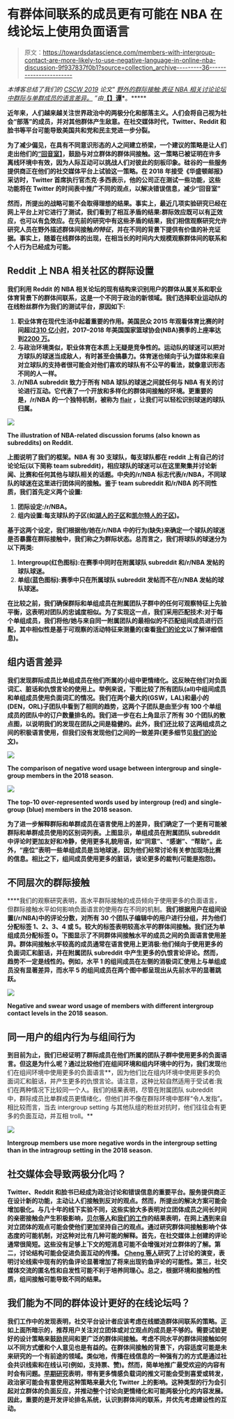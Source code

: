 # 有群体间联系的成员更有可能在 NBA 在线论坛上使用负面语言

> 原文：<https://towardsdatascience.com/members-with-intergroup-contact-are-more-likely-to-use-negative-language-in-online-nba-discussion-9f937837f0b1?source=collection_archive---------36----------------------->

*本博客总结了我们的* [*CSCW 2019*](https://cscw.acm.org/2019/) *论文"* [*野外的群际接触:表征 NBA 相关讨论论坛中群际与单群成员的语言差异。*](http://jasondarkblue.com/papers/NBAIntergroup.pdf) *”由*[](http://jasondarkblue.com/)**[【】谭](https://chenhaot.com/)*[](https://www.cs.colorado.edu/~lv/)**。*****

**近年来，人们越来越关注世界政治中的两极分化和部落主义。人们会将自己视为社会“部落”的成员，并对其他群体产生敌意。在社交媒体时代，Twitter、Reddit 和脸书等平台可能导致美国共和党和民主党进一步分裂。**

**为了减少偏见，在具有不同意识形态的人之间建立桥梁，一个建议的策略是让人们走出他们的[“回音室】](https://en.wikipedia.org/wiki/Echo_chamber_%28media%29)，鼓励与对立群体的群体间接触。这一策略已被证明在许多离线环境中有效，因为人际互动可以挑战人们对彼此的刻板印象。硅谷的一些服务提供商正在他们的社交媒体平台上试验这一策略。在 2018 年接受《华盛顿邮报》采访时，Twitter 首席执行官杰克·多西表示，他的公司正在测试一些功能，这些功能将在 Twitter 的时间表中推广不同的观点，以解决错误信息，减少“回音室”**

**然而，所提出的战略可能不会取得理想的结果。事实上，最近几项实验研究已经在网上平台上对它进行了测试，我们看到了相互矛盾的结果:群际效应既可以有[正](https://www.sciencedirect.com/science/article/pii/S0747563215003830)效应，也可以有[负](https://www.pnas.org/content/115/37/9216)效应。在先前的研究中有这些矛盾的结果，我们相信观察研究允许研究人员在野外描述群体间接触*的特征*，并在不同的背景下提供有价值的补充证据。事实上，随着在线群体的出现，在相当长的时间内大规模观察群体间的联系和个人行为已经成为可能。**

## **Reddit 上 NBA 相关社区的群际设置**

**我们利用 Reddit 的 NBA 相关论坛的现有结构来识别用户的群体从属关系和职业体育背景下的群体间联系，这是一个不同于政治的新领域。我们选择职业运动队的在线粉丝群作为我们的测试平台，原因如下:**

1.  **职业体育在现代生活中起着重要的作用。美国民众 2015 年观看体育比赛的时间超过[310 亿小时](https://www.nielsen.com/us/en/insights/report/2016/the-year-in-sports-media-report-2015/)，2017–2018 年美国国家篮球协会(NBA)赛季的上座率达到[2200 万](https://www.nba.com/article/2018/04/12/nba-breaks-attendance-record-fourth-straight-year)。**
2.  **与政治环境类似，职业体育在本质上无疑是竞争性的。运动队的球迷可以把对方球队的球迷当成敌人，有时甚至会搞暴力。体育迷也倾向于认为媒体和来自对立球队的支持者很可能会对他们喜欢的球队有不公平的看法，就像意识形态不同的人一样。**
3.  **/r/NBA subreddit 致力于所有 NBA 球队的球迷之间就任何与 NBA 有关的讨论进行互动。它代表了一个开放和多样化的群体间接触的环境。更重要的是，/r/NBA 的一个独特机制，被称为 [flair](https://fivethirtyeight.com/features/what-reddit-can-tell-us-about-nba-fan-bases/) ，让我们可以轻松识别球迷的球队归属。**

**![](img/324c215a1dc3930a818587be80c005c1.png)**

**The illustration of NBA-related discussion forums (also known as subreddits) on Reddit.**

**上图说明了我们的框架。NBA 有 30 支球队，每支球队都在 reddit 上有自己的讨论论坛(以下简称 team subreddit)，相应球队的球迷可以在这里聚集并讨论新闻、比赛和任何其他与球队相关的话题。中央的/r/NBA 标志代表/r/NBA，不同球队的球迷在这里进行团体间的接触。鉴于 team subreddit 和/r/NBA 的不同性质，我们首先定义两个设置:**

1.  **团际设定:/r/NBA。**
2.  **组内设置:每支球队的子区(如[湖人的子区](http://reddit.com/r/lakers)和[凯尔特人的子区](https://www.reddit.com/r/bostonceltics/))。**

**基于这两个设定，我们根据他/她在/r/NBA 中的行为(缺失)来确定一个球队的球迷是否暴露在群际接触中，我们称之为群际状态。总而言之，我们将球队的球迷分为以下两类:**

1.  **Intergroup(红色图标):在赛季中同时在附属球队 subreddit 和/r/NBA 发帖的球队球迷。**
2.  **单组(蓝色图标):赛季中只在所属球队 subreddit 发帖而不在/r/NBA 发帖的球队球迷。**

**在比较之前，我们确保群际和单组成员在附属团队子群中的任何可观察特征上先验平衡，这表明对团队的忠诚度相似。为了实现这一点，我们采用匹配技术:对于每个单组成员，我们将他/她与来自同一附属团队的最相似的不匹配组间成员进行匹配，其中相似性是基于可观察的活动特征来测量的(查看[我们的论文](http://jasondarkblue.com/papers/NBAIntergroup.pdf)以了解详细信息)。**

## **组内语言差异**

**我们发现群际成员比单组成员在他们所属的小组中更情绪化。这反映在他们对负面词汇、脏话和仇恨言论的使用上。举例来说，下图比较了所有团队(all)中组间成员和单组成员使用负面词汇的情况。我们在两个最大的(GSW，LAL)和最小的(DEN，ORL)子团队中看到了相同的趋势，这两个子团队是由至少有 100 个单组成员的团队中的订户数量排名的。我们进一步在右上角显示了所有 30 个团队的散点图，以说明我们的发现在团队之间是稳健的。此外，我们还比较了这两组成员之间的积极语言使用，但我们没有发现他们之间的一致差异(更多细节见[我们的论文](http://jasondarkblue.com/papers/NBAIntergroup.pdf))。**

**![](img/1569c53d63d8c62abbc47b55b58aa12d.png)**

**The comparison of negative word usage between intergroup and single-group members in the 2018 season.**

**![](img/8850fcab8192f85263ebdbb568e94da9.png)**

**The top-10 over-represented words used by intergroup (red) and single-group (blue) members in the 2018 season.**

**为了进一步解释群际和单群成员在语言使用上的差异，我们确定了一个更有可能被群际和单群成员使用的区别词列表。上图显示，单组成员在附属团队 subreddit 中评论时更加友好和冷静，使用更多礼貌用语，如“同意”、“感谢”、“帮助”。此外，“座位”表明一些单组成员是当地球迷，因为他们经常讨论有关参加现场比赛的信息。相比之下，组间成员使用更多的脏话，谈论更多的裁判(可能是抱怨)。**

## ****不同层次的群际接触****

****我们的观察研究表明，高水平群际接触的成员倾向于使用更多的负面语言，但群际接触水平如何影响负面语言的使用存在不同的机制。**我们根据用户在组间设置(/r/NBA)中的评论分数，对所有 30 个团队子编辑中的用户进行分组，并为他们分配标签 1、2、3、4 或 5。较大的标签表明较高水平的群体间接触。我们还为单组成员分配标签 0。下图显示了不同群体间接触水平的成员之间的负面语言使用差异。群体间接触水平较高的成员通常在语言使用上更消极:他们倾向于使用更多的负面词汇和脏话，并在附属团队 subreddit 中产生更多的仇恨言论评论。然而，趋势不一定是线性的。例如，水平 1 的组间成员在左侧的消极词汇使用上与单组成员没有显著差异，而水平 5 的组间成员在两个图中都呈现出从先前水平的显著跳跃。**

**![](img/6545f8fd39c736f5b57dd0ef4d5fd062.png)**

**Negative and swear word usage of members with different intergroup contact levels in the 2018 season.**

## ****同一用户的组内行为与组间行为****

**到目前为止，我们已经证明了群际成员在他们所属的团队子群中使用更多的负面语言。但这是为什么呢？通过比较他们在组间环境和组内环境中的行为，我们发现**他们在组间环境中使用更多的负面语言**，因为他们比在组内环境中使用更多的负面词汇和脏话，并产生更多的仇恨言论。请注意，这种比较自然适用于受试者:我们在两种情况下比较同一个人。我们的结果表明，尽管在附属团队 subreddit 中，群际成员比单群成员更情绪化，但他们并不像在群际环境中那样“令人发指”。相比较而言，当去 intergroup setting 与其他队组的粉丝对抗时，他们往往会有更多的负面互动，并互相 troll。**

**![](img/f560e9b2add414fb4d1cbbc08dd526a2.png)**

**Intergroup members use more negative words in the intergroup setting than in the intragroup setting in the 2018 season.**

## ****社交媒体会导致两极分化吗？****

**Twitter、Reddit 和脸书已经成为政治讨论和错误信息的重要平台。服务提供商正在设计新的功能，主动让人们接触到反对的观点。然而，所提出的解决方案可能会增加极化。与几十年的线下实验不同，这些实验大多表明对立团体成员之间长时间的亲密接触会产生积极影响，[贝尔等人](https://www.pnas.org/content/115/37/9216)和[我们的工作](http://jasondarkblue.com/papers/NBAIntergroup.pdf)的结果表明，在网上遇到来自对立团体的观点可能会使他们更加坚持自己的观点。通过研究群体间接触影响个体态度的可能机制，对这种对比有几种可能的解释。首先，在社交媒体上创建的评论通常很简短。这些没有足够上下文的短消息可能不会增强对对立群体的了解。第二，讨论结构可能会促进负面互动的传播。 [Cheng 等人](https://dl-acm-org.colorado.idm.oclc.org/citation.cfm?id=2998213)研究了上讨论的演变，表明讨论线索中现有的钓鱼评论显著增加了将来出现钓鱼评论的可能性。第三，社交媒体交流的匿名性和自发性可能不利于培养同理心。总之，根据环境和接触的性质，组间接触可能导致不同的结果。**

## **我们能为不同的群体设计更好的在线论坛吗？**

**我们工作中的发现表明，社交平台设计者应该考虑在线塑造群体间联系的策略。正如上面所暗示的，推荐用户关注对立团体或对立观点的成员是不够的。需要试验更好的设计策略来鼓励民间和更广泛的群体间接触。考虑不同水平的群体间接触如何以不同方式缓和个人意见也是有益的。在群体间接触的背景下，内容适度可能是未来研究的一个有前途的领域。类似地，传播在线信息的一种强有力的方式是通过社会共识线索和在线认可(例如，支持票、赞)。然而，简单地推广最受欢迎的内容有时会有问题。[早期研究](https://psycnet.apa.org/record/2018-63985-001)表明，带有更多情感负载词的推文可能会受到喜爱或转发，政治家可能会有意使用这种策略来最大化 Twitter 上的影响。这种类型的行为会引起对立群体的负面反应，并推动整个讨论向更情绪化和可能两极分化的内容发展。因此，重要的是开发评论排名系统，认识到群体间的联系，并优先考虑建设性的互动。**